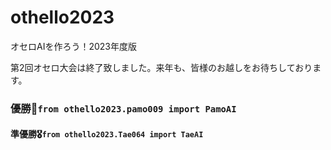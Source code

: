 # othello2023
オセロAIを作ろう！2023年度版


第2回オセロ大会は終了致しました。来年も、皆様のお越しをお待ちしております。
### 優勝🌸`from othello2023.pamo009 import PamoAI`

#### 準優勝🎖`from othello2023.Tae064 import TaeAI`
